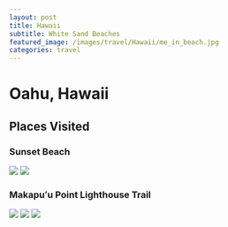 ```yaml
---
layout: post
title: Hawaii
subtitle: White Sand Beaches
featured_image: /images/travel/Hawaii/me_in_beach.jpg
categories: travel
---
```


# Oahu, Hawaii

## Places Visited

### Sunset Beach

<div class="gallery" data-columns="2">
	<img src="{{ site.baseurl }}/images/travel/Hawaii/me_in_beach.jpg">
	<img src="{{ site.baseurl }}/images/travel/Hawaii/sunset_beach_2.jpeg">
</div>

### Makapuʻu Point Lighthouse Trail

<div class="gallery" data-columns="1">
	<img src="{{ site.baseurl }}/images/travel/Hawaii/lighthouse_trail_1.jpeg">
    <img src="{{ site.baseurl }}/images/travel/Hawaii/lighthouse_trail_2.jpeg">
	<img src="{{ site.baseurl }}/images/travel/Hawaii/lighthouse_trail_4.jpeg">
</div>

